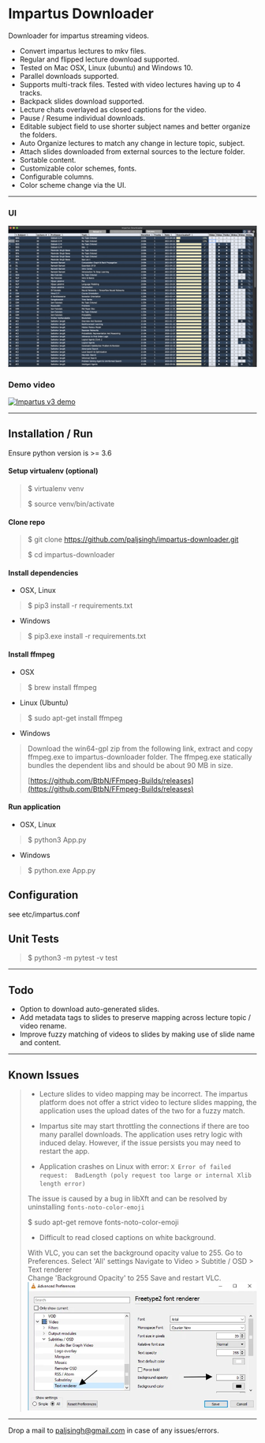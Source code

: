 Impartus Downloader
===

Downloader for impartus streaming videos.

- Convert impartus lectures to mkv files.
- Regular and flipped lecture download supported.
- Tested on Mac OSX, Linux (ubuntu) and Windows 10.
- Parallel downloads supported. 
- Supports multi-track files. Tested with video lectures having up to 4 tracks.
- Backpack slides download supported.
- Lecture chats overlayed as closed captions for the video.
- Pause / Resume individual downloads.
- Editable subject field to use shorter subject names and better organize the folders.
- Auto Organize lectures to match any change in lecture topic, subject. 
- Attach slides downloaded from external sources to the lecture folder.
- Sortable content.
- Customizable color schemes, fonts.
- Configurable columns.
- Color scheme change via the UI.

---

### UI
![Impartus Downloader](etc/impartus-ui.gif "Impartus Downloader")


### Demo video
[![Impartus v3 demo](https://img.youtube.com/vi/LC0QEABmLSc/0.jpg)](https://www.youtube.com/watch?v=LC0QEABmLSc)

---

## Installation / Run


Ensure python version is >= 3.6

#### Setup virtualenv (optional)
>	$ virtualenv venv
>
>	$ source venv/bin/activate 

#### Clone repo
>	$ git clone https://github.com/paljsingh/impartus-downloader.git
>
>	$ cd impartus-downloader

#### Install dependencies

- OSX, Linux

>  
>	$ pip3 install -r requirements.txt
>

- Windows

>  
>	$ pip3.exe install -r requirements.txt
>


#### Install ffmpeg

- OSX
>
> $ brew install ffmpeg
> 

- Linux (Ubuntu)
>
> $ sudo apt-get install ffmpeg
> 

- Windows
> Download the win64-gpl zip from the following link, extract and copy ffmpeg.exe to
>  impartus-downloader folder. The ffmpeg.exe statically bundles the dependent libs and
> should be about 90 MB in size.
> 
> [https://github.com/BtbN/FFmpeg-Builds/releases](https://github.com/BtbN/FFmpeg-Builds/releases)
>


#### Run application

- OSX, Linux
>
> $ python3 App.py
>

- Windows
>
> $ python.exe App.py
>


## Configuration

see etc/impartus.conf


## Unit Tests

>
> $ python3 -m pytest -v test
>

---

## Todo
* Option to download auto-generated slides.
* Add metadata tags to slides to preserve mapping across lecture topic / video rename.
* Improve fuzzy matching of videos to slides by making use of slide name and content.

---

## Known Issues
> * Lecture slides to video mapping may be incorrect. The impartus platform does not offer a strict video to lecture slides mapping, the application uses the upload dates of the two for a fuzzy match.
>
> * Impartus site may start throttling the connections if there are too many parallel downloads. The application uses retry logic with induced delay. However, if the issue persists you may need to restart the app.
> 
> * Application crashes on Linux with error: 
 `X Error of failed request:  BadLength (poly request too large or internal Xlib length error)`
>
>  The issue is caused by a bug in libXft and can be resolved by uninstalling `fonts-noto-color-emoji`
>
>  $ sudo apt-get remove fonts-noto-color-emoji
>
> * Difficult to read closed captions on white background.
>   
> With VLC, you can set the background opacity value to 255.
>  Go to Preferences.
>  Select 'All' settings
>  Navigate to Video > Subtitle / OSD > Text renderer   
>  Change 'Background Opacity' to 255
>  Save and restart VLC.
![Setting background opacity in VLC](etc/vlc-bg-opacity.png "Setting background opacity in VLC")
>  
> 
>

---
Drop a mail to paljsingh@gmail.com in case of any issues/errors.
